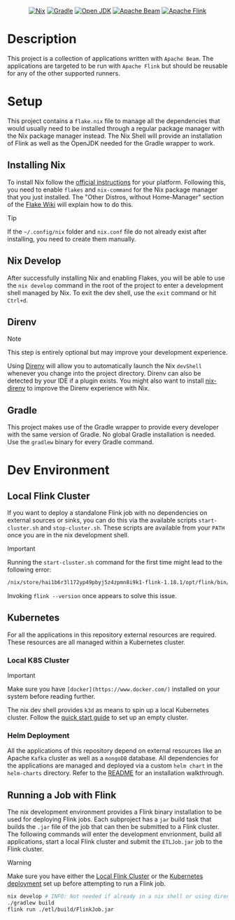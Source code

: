 <div align="center">
<!-- INFO: The empty line is required for center to work.-->

[![Nix](https://img.shields.io/badge/Nix_devShell-%235277C3?style=for-the-badge&logo=NixOS&logoColor=white)](https://nixos.wiki/wiki/Flakes)
[![Gradle](https://img.shields.io/badge/Gradle%208.6-02303A?style=for-the-badge&logo=Gradle&logoColor=white)](https://docs.gradle.org/8.6/userguide/userguide.html)
[![Open JDK](https://img.shields.io/badge/OpenJDK%2011.0.19-%23437291?style=for-the-badge&logo=openjdk&logoColor=white)](https://openjdk.org/projects/jdk/11/)
[![Apache Beam](https://custom-icon-badges.demolab.com/badge/Apache%20Beam%202.54-orange?style=for-the-badge&logo=apache-beam&logoColor=white)](https://beam.apache.org/)
[![Apache Flink](https://img.shields.io/badge/Apache%20Flink%201.18.1-E6526F?style=for-the-badge&logo=Apache%20Flink&logoColor=white)](https://flink.apache.org/)
</div>

# Description
This project is a collection of applications written with `Apache Beam`.
The applications are targeted to be run with `Apache Flink` but should be reusable for any of the other supported runners.

# Setup
This project contains a `flake.nix` file to manage all the dependencies that would usually need to be installed through a regular package manager
with the Nix package manager instead. The Nix Shell will provide an installation of Flink as well as the OpenJDK needed for the Gradle wrapper to work.

## Installing Nix
To install Nix follow the [official instructions](https://nixos.org/download) for your platform.
Following this, you need to enable `flakes` and `nix-command` for the Nix package manager that you just installed.
The "Other Distros, without Home-Manager" section of the [Flake Wiki](https://nixos.wiki/wiki/Flakes) will explain how to do this.
> [!TIP]
> If the `~/.config/nix` folder and `nix.conf` file do not already exist after installing, you need to create them manually.

## Nix Develop
After successfully installing Nix and enabling Flakes, you will be able to use the `nix develop` command in the root of the project to enter a
development shell managed by Nix. To exit the dev shell, use the `exit` command or hit `Ctrl+d`.

## Direnv
> [!NOTE]
> This step is entirely optional but may improve your development experience.

Using [Direnv](https://direnv.net/) will allow you to automatically launch the Nix `devShell` whenever you change into the project directory.
Direnv can also be detected by your IDE if a plugin exists.
You might also want to install [nix-direnv](https://github.com/nix-community/nix-direnv) to improve the Direnv experience with Nix.

## Gradle
This project makes use of the Gradle wrapper to provide every developer with the same version of Gradle. No global Gradle installation is needed.
Use the `gradlew` binary for every Gradle command.

# Dev Environment

## Local Flink Cluster
If you want to deploy a standalone Flink job with no dependencies on external sources or sinks,
you can do this via the available scripts `start-cluster.sh` and `stop-cluster.sh`.
These scripts are available from your `PATH` once you are in the nix development shell. 

>[!IMPORTANT]
>Running the `start-cluster.sh` command for the first time might lead to the following error:
>```bash
> /nix/store/hai1b6r3l172yp49pbyj5z4zpmn8i9k1-flink-1.18.1/opt/flink/bin/flink-daemon.sh: line 139: /tmp/flink-logs/flink-<user-name>-standalonesession-0-<host-name>.out: No such file or directory
>```
> Invoking `flink --version` once appears to solve this issue.

## Kubernetes
For all the applications in this repository external resources are required.
These resources are all managed within a Kubernetes cluster.

### Local K8S Cluster
> [!IMPORTANT]
> Make sure you have `[docker](https://www.docker.com/)` installed on your system before reading further.

The nix dev shell provides `k3d` as means to spin up a local Kubernetes cluster.
Follow the [quick start guide](https://k3d.io/v5.6.3/#quick-start) to set up an empty cluster.

### Helm Deployment
All the applications of this repository depend on external resources like an Apache `Kafka` cluster as well as a `mongoDB` database.
All dependencies for the applications are managed and deployed via a custom `helm chart` in the `helm-charts` directory.
Refer to the [README](./helm-charts/riot-applications/README.md) for an installation walkthrough.

## Running a Job with Flink
The nix development environment provides a Flink binary installation to be used for deploying Flink jobs.
Each subproject has a `jar` build task that builds the `.jar` file of the job that can then be submitted to a Flink cluster.
The following commands will enter the development envrionment, build all applications, start a local Flink cluster
and submit the `ETLJob.jar` job to the Flink cluster.

>[!WARNING]
> Make sure you have either the [Local Flink Cluster](#local-flink-cluster) or the [Kubernetes deployment](#kubernetes)
> set up before attempting to run a Flink job.

```bash
nix develop # INFO: Not needed if already in a nix shell or using direnv.
./gradlew build
flink run ./etl/build/FlinkJob.jar
```

